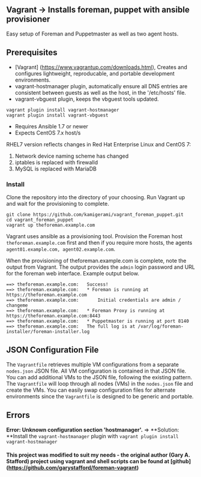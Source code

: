 ## Vagrant -> Installs foreman, puppet with ansible provisioner
Easy setup of Foreman and Puppetmaster as well as two agent hosts.


## Prerequisites
- [Vagrant] (https://www.vagrantup.com/downloads.html), Creates and configures lightweight, reproducable, and portable development environments.
- vagrant-hostmanager plugin, automatically ensure all DNS entries are consistent between guests as well as the host, in the '/etc/hosts' file.
- vagrant-vbguest plugin, keeps the vbguest tools updated.

```
vagrant plugin install vagrant-hostmanager
vagrant plugin install vagrant-vbguest
```

- Requires Ansible 1.7 or newer
- Expects CentOS 7.x host/s

RHEL7 version reflects changes in Red Hat Enterprise Linux and CentOS 7:
1. Network device naming scheme has changed
2. iptables is replaced with firewalld
3. MySQL is replaced with MariaDB


### Install

Clone the repository into the directory of your choosing. Run Vagrant up and wait for the provisioning to complete.

```
git clone https://github.com/kamigerami/vagrant_foreman_puppet.git
cd vagrant_foreman_puppet
vagrant up theforeman.example.com
```

Vagrant uses ansible as a provisioning tool. Provision the Foreman host `theforeman.example.com` first and then if you require more hosts, the agents `agent01.example.com, agent02.example.com`.

When the provisioning of theforeman.example.com is complete, note the output from Vagrant. The output provides the `admin` login password and URL for the foreman web interface.
Example output below.

```text
==> theforeman.example.com:   Success!
==> theforeman.example.com:   * Foreman is running at https://theforeman.example.com
==> theforeman.example.com:       Initial credentials are admin / changeme
==> theforeman.example.com:   * Foreman Proxy is running at https://theforeman.example.com:8443
==> theforeman.example.com:   * Puppetmaster is running at port 8140
==> theforeman.example.com:   The full log is at /var/log/foreman-installer/foreman-installer.log
```


## JSON Configuration File
The `Vagrantfile` retrieves multiple VM configurations from a separate `nodes.json` JSON file. All VM configuration is
contained in that JSON file. You can add additional VMs to the JSON file, following the existing pattern. The
`Vagrantfile` will loop through all nodes (VMs) in the `nodes.json` file and create the VMs. You can easily swap
configuration files for alternate environments since the `Vagrantfile` is designed to be generic and portable.

## Errors
**Error: Unknown configuration section 'hostmanager'.**
=> **Solution: **Install the `vagrant-hostmanager` plugin with `vagrant plugin install vagrant-hostmanager`

#### This project was modified to suit my needs - the original author (Gary A. Stafford) project using vagrant and shell scripts can be found at [github] (https://github.com/garystafford/foreman-vagrant) 
